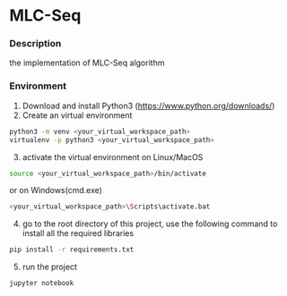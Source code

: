 # MLC-Seq

### Description
the implementation of MLC-Seq algorithm

### Environment
1. Download and install Python3 (https://www.python.org/downloads/)
2. Create an virtual environment
```Bash
python3 -m venv <your_virtual_workspace_path>
virtualenv -p python3 <your_virtual_workspace_path>
```
3. activate the virtual environment on Linux/MacOS
```Bash
source <your_virtual_workspace_path>/bin/activate
```
or on Windows(cmd.exe)
```Bash
<your_virtual_workspace_path>\Scripts\activate.bat
```
4. go to the root directory of this project, use the following command to install all the required libraries
```Bash
pip install -r requirements.txt
```
5. run the project
```Bash
jupyter notebook
```
